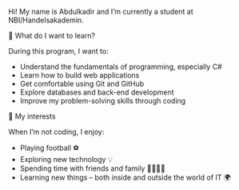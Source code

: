 Hi! My name is Abdulkadir and I’m currently a student at NBI/Handelsakademin.

 🎯 What do I want to learn?

During this program, I want to:
- Understand the fundamentals of programming, especially C#
- Learn how to build web applications
- Get comfortable using Git and GitHub
- Explore databases and back-end development
- Improve my problem-solving skills through coding

🎨 My interests

When I’m not coding, I enjoy:
- Playing football ⚽
- Exploring new technology 💡
- Spending time with friends and family 👨‍👩‍👧‍👦
- Learning new things – both inside and outside the world of IT 🌍
